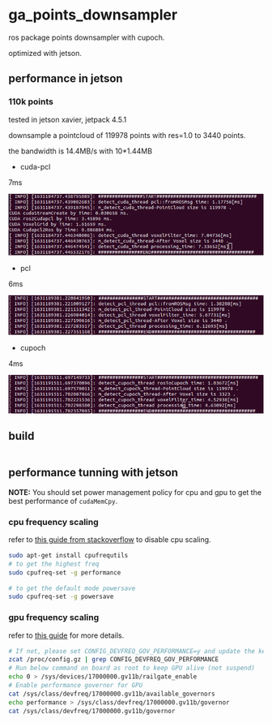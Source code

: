 # ga_points_downsampler

ros package points downsampler with cupoch.

optimized with jetson.


## performance in jetson

### 110k points

tested in jetson xavier, jetpack 4.5.1

downsample a pointcloud of 119978 points with res=1.0 to 3440 points.

the bandwidth is 14.4MB/s with 10*1.44MB

- cuda-pcl

7ms

![](doc/image/2021-09-09-18-59-45.png)

- pcl

6ms

![](doc/image/2021-09-09-20-10-43.png)

- cupoch

4ms

![](doc/image/2021-09-09-20-45-54.png)

## build

```sh

```

## performance tunning with jetson

**NOTE:** You should set power management policy for cpu and gpu to get the best performance of `cudaMemCpy`.
### cpu frequency scaling

refer to [this guide from stackoverflow](https://askubuntu.com/questions/523640/how-i-can-disable-cpu-frequency-scaling-and-set-the-system-to-performance) to disable cpu scaling.

```sh
sudo apt-get install cpufrequtils
# to get the highest freq
sudo cpufreq-set -g performance
```

```sh
# to get the default mode powersave
sudo cpufreq-set -g powersave
```

### gpu frequency scaling

refer to [this guide](https://elinux.org/Jetson/AGX_Xavier_Performance_Governor) for more details.

```sh
# If not, please set CONFIG_DEVFREQ_GOV_PERFORMANCE=y and update the kernel
zcat /proc/config.gz | grep CONFIG_DEVFREQ_GOV_PERFORMANCE
# Run below command on board as root to keep GPU alive (not suspend)
echo 0 > /sys/devices/17000000.gv11b/railgate_enable
# Enable performance governor for GPU
cat /sys/class/devfreq/17000000.gv11b/available_governors
echo performance > /sys/class/devfreq/17000000.gv11b/governor
cat /sys/class/devfreq/17000000.gv11b/governor
```
